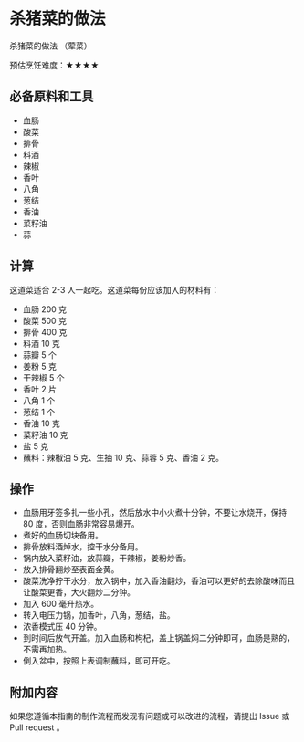 # 杀猪菜的做法

杀猪菜的做法 （荤菜）

预估烹饪难度：★★★★

## 必备原料和工具

- 血肠
- 酸菜
- 排骨
- 料酒
- 辣椒
- 香叶
- 八角
- 葱结
- 香油
- 菜籽油
- 蒜

## 计算

这道菜适合 2-3 人一起吃。这道菜每份应该加入的材料有：

- 血肠 200 克
- 酸菜 500 克
- 排骨 400 克
- 料酒 10 克
- 蒜瓣 5 个
- 姜粉 5 克
- 干辣椒 5 个
- 香叶 2 片
- 八角 1 个
- 葱结 1 个
- 香油 10 克
- 菜籽油 10 克
- 盐 5 克
- 蘸料：辣椒油 5 克、生抽 10 克、蒜蓉 5 克、香油 2 克。

## 操作

- 血肠用牙签多扎一些小孔，然后放水中小火煮十分钟，不要让水烧开，保持 80 度，否则血肠非常容易爆开。
- 煮好的血肠切块备用。
- 排骨放料酒焯水，控干水分备用。
- 锅内放入菜籽油，放蒜瓣，干辣椒，姜粉炒香。
- 放入排骨翻炒至表面金黄。
- 酸菜洗净拧干水分，放入锅中，加入香油翻炒，香油可以更好的去除酸味而且让酸菜更香，大火翻炒二分钟。
- 加入 600 毫升热水。
- 转入电压力锅，加香叶，八角，葱结，盐。
- 浓香模式压 40 分钟。
- 到时间后放气开盖。加入血肠和枸杞，盖上锅盖焖二分钟即可，血肠是熟的，不需再加热。
- 倒入盆中，按照上表调制蘸料，即可开吃。

## 附加内容

如果您遵循本指南的制作流程而发现有问题或可以改进的流程，请提出 Issue 或 Pull request 。
